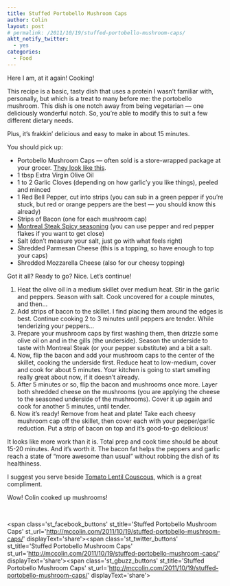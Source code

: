 ```yaml
---
title: Stuffed Portobello Mushroom Caps
author: Colin
layout: post
# permalink: /2011/10/19/stuffed-portobello-mushroom-caps/
aktt_notify_twitter:
  - yes
categories:
  - Food
---
```

Here I am, at it again! Cooking!

This recipe is a basic, tasty dish that uses a protein I wasn&#8217;t familiar with, personally, but which is a treat to many before me: the portobello mushroom. This dish is one notch away from being vegetarian &#8212; one deliciously wonderful notch. So, you&#8217;re able to modify this to suit a few different dietary needs.

Plus, it&#8217;s frakkin&#8217; delicious and easy to make in about 15 minutes.

You should pick up:

*   Portobello Mushroom Caps &#8212; often sold is a store-wrapped package at your grocer. [They look like this][1].
*   1 tbsp Extra Virgin Olive Oil
*   1 to 2 Garlic Cloves (depending on how garlic&#8217;y you like things), peeled and minced
*   1 Red Bell Pepper, cut into strips (you can sub in a green pepper if you&#8217;re stuck, but red or orange peppers are the best &#8212; you should know this already)
*   Strips of Bacon (one for each mushroom cap)
*   [Montreal Steak Spicy seasoning][2] (you can use pepper and red pepper flakes if you want to get close)
*   Salt (don&#8217;t measure your salt, just go with what feels right)
*   Shredded Parmesan Cheese (this is a topping, so have enough to top your caps)
*   Shredded Mozzarella Cheese (also for our cheesy topping)

Got it all? Ready to go? Nice. Let&#8217;s continue!

1.  Heat the olive oil in a medium skillet over medium heat. Stir in the garlic and peppers. Season with salt. Cook uncovered for a couple minutes, and then&#8230;
2.  Add strips of bacon to the skillet. I find placing them around the edges is best. Continue cooking 2 to 3 minutes until peppers are tender. While tenderizing your peppers&#8230;
3.  Prepare your mushroom caps by first washing them, then drizzle some olive oil on and in the gills (the underside). Season the underside to taste with Montreal Steak (or your pepper substitute) and a bit a salt.
4.  Now, flip the bacon and add your mushroom caps to the center of the skillet, cooking the underside first. Reduce heat to low-medium, cover and cook for about 5 minutes. Your kitchen is going to start smelling really great about now, if it doesn&#8217;t already.
5.  After 5 minutes or so, flip the bacon and mushrooms once more. Layer both shredded cheese on the mushrooms (you are applying the cheese to the seasoned underside of the mushrooms). Cover it up again and cook for another 5 minutes, until tender.
6.  Now it&#8217;s ready! Remove from heat and plate! Take each cheesy mushroom cap off the skillet, then cover each with your pepper/garlic reduction. Put a strip of bacon on top and it&#8217;s good-to-go delicious!

It looks like more work than it is. Total prep and cook time should be about 15-20 minutes. And it&#8217;s worth it. The bacon fat helps the peppers and garlic reach a state of &#8220;more awesome than usual&#8221; without robbing the dish of its healthiness.

I suggest you serve beside [Tomato Lentil Couscous][3], which is a great compliment.

Wow! Colin cooked up mushrooms!

&nbsp;

<span class='st\_facebook\_buttons' st\_title='Stuffed Portobello Mushroom Caps' st\_url='http://mccolin.com/2011/10/19/stuffed-portobello-mushroom-caps/' displayText='share'></span><span class='st\_twitter\_buttons' st\_title='Stuffed Portobello Mushroom Caps' st\_url='http://mccolin.com/2011/10/19/stuffed-portobello-mushroom-caps/' displayText='share'></span><span class='st\_gbuzz\_buttons' st\_title='Stuffed Portobello Mushroom Caps' st\_url='http://mccolin.com/2011/10/19/stuffed-portobello-mushroom-caps/' displayText='share'></span>

 [1]: http://www.bluefeathermedia.com/index/wp-content/uploads/2011/01/Portobello-Mushroom.jpg
 [2]: http://www.mccormick.com/Products/GrillMates/Seasoning-Blends/Grill-Mates-Spicy-Montreal-Steak-Seasoning.aspx
 [3]: http://www.neareast.com/#products/tomato_lentil